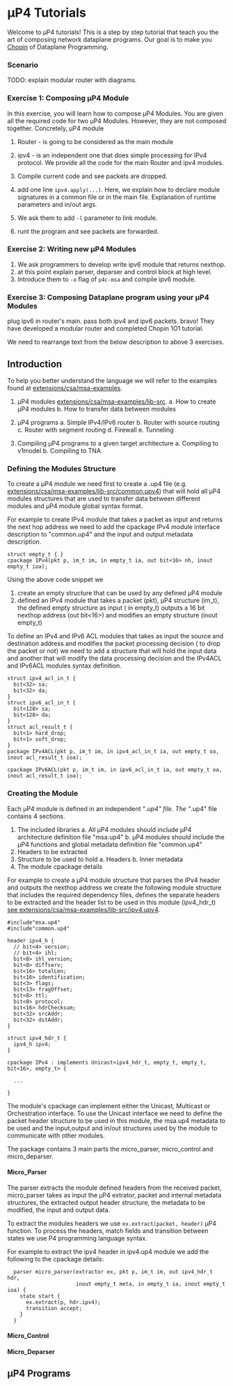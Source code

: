 # μP4 Tutorials

Welcome to μP4 tutorials! This is a step by step tutorial that teach you the art of composing network dataplane programs.
Our goal is to make you [Chopin](https://en.wikipedia.org/wiki/Fr%C3%A9d%C3%A9ric_Chopin) of Dataplane Programming.

### Scenario
TODO: explain modular router with diagrams.

### Exercise 1: Composing μP4 Module
In this exercise, you will learn how to compose μP4 Modules. You are given all the required code for two μP4 Modules. However, they are not composed together. 
Concretely, μP4 module
1. Router - is going to be considered as the main module
2. ipv4 - is an independent one that does simple processing for IPv4 protocol. 
We provide all the code for the main Router and ipv4 modules.


1. Compile current code and see packets are dropped.
2. add one line `ipv4.apply(...)`. Here, we explain how to declare module signatures in a common file or in the main file.
   Explanation of runtime parameters and in/out args.
3. We ask them to add `-l` parameter to link module. 
4. runt the program and see packets are forwarded.

### Exercise 2: Writing new μP4 Modules
1. We ask programmers to develop write ipv6 module that returns  nexthop.
2. at this point explain parser, deparser and control block at high level.
3. Introduce them to `-o` flag of `p4c-msa` and compile ipv6 module.

### Exercise 3: Composing Dataplane program using your μP4 Modules
plug ipv6 in router's main.
pass both ipv4 and ipv6 packets.
bravo! They have developed a modular router and completed Chopin 1O1 tutorial.

We need to rearrange text from the below description to above 3 exercises.



## Introduction 

To help you better understand the language we will refer to the examples found at [extensions/csa/msa-examples](https://github.com/cornell-netlab/MicroP4/tree/master/extensions/csa/msa-examples).


  1. μP4 modules [extensions/csa/msa-examples/lib-src](https://github.com/cornell-netlab/MicroP4/tree/master/extensions/csa/msa-examples/lib-src).
     a. How to create μP4 modules 
     b. How to transfer data between modules 

  2. μP4 programs 
     a. Simple IPv4/IPv6 router 
     b. Router with source routing
     c. Router with segment routing 
     d. Firewall 
     e. Tunneling 

  3. Compiling μP4 programs to a given target architecture 
     a. Compiling to v1model 
     b. Compiling to TNA 
     
     


### Defining the Modules Structure 

To create a μP4 module we need first to create a .up4 file (e.g.  [extensions/csa/msa-examples/lib-src/common.upv4](https://github.com/cornell-netlab/MicroP4/tree/master/extensions/csa/msa-examples/lib-src/comomn.upv4)) that will hold all μP4 modules structures that are used to transfer data between different modules and μP4 module global syntax format. 

For example to create IPv4 module that takes a packet as input and returns the next hop address we need to add the cpackage IPv4 module interface description to "common.up4" and the input and output metadata description.

```
struct empty_t { }
cpackage IPv4(pkt p, im_t im, in empty_t ia, out bit<16> nh, inout empty_t ioa);
```

Using the above code snippet we 

  1. create an empty structure that can be used by any defined μP4 module
  2. defined an IPv4 module that takes a packet (pkt), μP4 structure (im_t), the defined empty structure as input ( in empty_t) outputs a 16 bit nexthop address (out bit<16>) and modifies an empty structure (inout empty_t) 

To define an IPv4 and IPv6 ACL modules that takes as input the source and destination address and modifies the packet processing decision ( to drop the packet or not) we need to add a structure that will hold the input data and another that will modify the data processing decision and the IPv4ACL and IPv6ACL modules syntax definition. 

```
struct ipv4_acl_in_t {
  bit<32> sa;
  bit<32> da;
} 
struct ipv6_acl_in_t {
  bit<128> sa;
  bit<128> da;
}
struct acl_result_t {
  bit<1> hard_drop;
  bit<1> soft_drop;
}
package IPv4ACL(pkt p, im_t im, in ipv4_acl_in_t ia, out empty_t oa, inout acl_result_t ioa);

cpackage IPv6ACL(pkt p, im_t im, in ipv6_acl_in_t ia, out empty_t oa, inout acl_result_t ioa);
```


### Creating the Module

Each μP4 module is defined in an independent "*.up4" file. The "*.up4" file contains 4 sections. 
   1. The included libraries 
     a. All μP4 modules should include μP4 architecture definition file "msa.up4" 
     b. μP4 modules should include the μP4 functions and global metadata definition file "common.up4"
   2. Headers to be extracted 
   3. Structure to be used to hold 
     a. Headers 
     b. Inner metadata 
   4. The module cpackage details

For example to create a μP4 module structure that parses the IPv4 header and outputs the nexthop address we create the following module structure that includes the required dependency files, defines the separate headers to be extracted and the header list to be used in this module (ipv4_hdr_t) [see extensions/csa/msa-examples/lib-src/ipv4.upv4](https://github.com/cornell-netlab/MicroP4/tree/master/extensions/csa/msa-examples/lib-src/ipv4.upv4). 
```
#include"msa.up4"
#include"common.up4"

header ipv4_h {
  // bit<4> version;
  // bit<4> ihl;
  bit<8> ihl_version;
  bit<8> diffserv;
  bit<16> totalLen;
  bit<16> identification;
  bit<3> flags;
  bit<13> fragOffset;
  bit<8> ttl;
  bit<8> protocol;
  bit<16> hdrChecksum;
  bit<32> srcAddr;
  bit<32> dstAddr; 
}

struct ipv4_hdr_t {
  ipv4_h ipv4;
}

cpackage IPv4 : implements Unicast<ipv4_hdr_t, empty_t, empty_t, bit<16>, empty_t> { 

  ...

}
```

The module's cpackage can implement either the Unicast, Multicast or Orchestration interface. To use the Unicast interface we need to define the packet header structure to be used in this module, the msa.up4 metadata to be used and the input,output and in/out structures used by the module to communicate with other modules.

The package contains 3 main parts the micro_parser, micro_control and micro_deparser. 

#### Micro_Parser 

The parser extracts the module defined headers from the received packet, micro_parser takes as input the μP4 extrator, packet and internal metadata structures, the extracted output header structure, the metadata to be modified, the input and output data. 

To extract the modules headers we use ```ex.extract(packet, header)``` μP4 function. To process the headers, match fields and transition between states we use P4 programming language syntax. 

For example to extract the ipv4 header in ipv4.up4 module we add the following to the cpackage details: 
``` 
  parser micro_parser(extractor ex, pkt p, im_t im, out ipv4_hdr_t hdr, 
                      inout empty_t meta, in empty_t ia, inout empty_t ioa) {
    state start {
      ex.extract(p, hdr.ipv4);
      transition accept;
    }
  }
```

#### Micro_Control

#### Micro_Deparser 




## μP4 Programs
